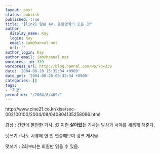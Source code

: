 ```yaml
---
layout: post
status: publish
published: true
title: "[link] 일본 AV, 음란영화의 모든 것"
author:
  display_name: Kay
  login: Kay
  email: iam@hannal.net
  url: ''
author_login: Kay
author_email: iam@hannal.net
wordpress_id: 339
wordpress_url: http://blog.hannal.com/wp/?p=339
date: '2004-08-20 15:32:34 +0900'
date_gmt: '2004-08-20 06:32:34 +0900'
categories: []
tags:
- "희망"
permalink: "/2004/8/409/"
---
```

<p>http://www.cine21.co.kr/kisa/sec-002100100/2004/08/040804135258096.html</p>
<p>감상 : 간만에 볼만한 기사. :D 이런 <b>살아있는</b> 기사는 발상과 시야를 새롭게 해준다.</p>
<p>덧쓰기 : 나도 시류에 한 번 편승해보며 링크 게시물.</p>
<p>덧쓰기 : 2회부터는 회원만 읽을 수 있음.</p>
